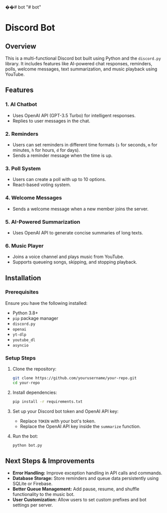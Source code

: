 ��#   b o t 
 
 "# bot" 
# Discord Bot

## Overview
This is a multi-functional Discord bot built using Python and the `discord.py` library. It includes features like AI-powered chat responses, reminders, polls, welcome messages, text summarization, and music playback using YouTube.

## Features

### 1. **AI Chatbot**
- Uses OpenAI API (GPT-3.5 Turbo) for intelligent responses.
- Replies to user messages in the chat.

### 2. **Reminders**
- Users can set reminders in different time formats (`s` for seconds, `m` for minutes, `h` for hours, `d` for days).
- Sends a reminder message when the time is up.

### 3. **Poll System**
- Users can create a poll with up to 10 options.
- React-based voting system.

### 4. **Welcome Messages**
- Sends a welcome message when a new member joins the server.

### 5. **AI-Powered Summarization**
- Uses OpenAI API to generate concise summaries of long texts.

### 6. **Music Player**
- Joins a voice channel and plays music from YouTube.
- Supports queueing songs, skipping, and stopping playback.

## Installation
### Prerequisites
Ensure you have the following installed:
- Python 3.8+
- `pip` package manager
- `discord.py`
- `openai`
- `yt-dlp`
- `youtube_dl`
- `asyncio`

### Setup Steps
1. Clone the repository:
   ```sh
   git clone https://github.com/yourusername/your-repo.git
   cd your-repo
   ```
2. Install dependencies:
   ```sh
   pip install -r requirements.txt
   ```
3. Set up your Discord bot token and OpenAI API key:
   - Replace `TOKEN` with your bot's token.
   - Replace the OpenAI API key inside the `summarize` function.

4. Run the bot:
   ```sh
   python bot.py
   ```

## Next Steps & Improvements
- **Error Handling:** Improve exception handling in API calls and commands.
- **Database Storage:** Store reminders and queue data persistently using SQLite or Firebase.
- **Better Queue Management:** Add pause, resume, and shuffle functionality to the music bot.
- **User Customization:** Allow users to set custom prefixes and bot settings per server.

